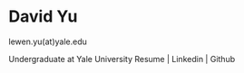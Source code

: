 David Yu
========
lewen.yu(at)yale.edu

Undergraduate at Yale University
Resume | Linkedin | Github
